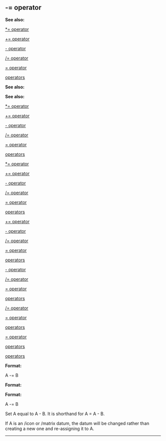 

 -= operator
-------------




**See also:** 


[\*= operator](#/operator/*=) 

[+= operator](#/operator/+=) 

[- operator](#/operator/-) 

[/= operator](#/operator//=) 

[= operator](#/operator/=) 

[operators](#/operator) 








**See also:** 

**See also:**

[\*= operator](#/operator/*=) 

[+= operator](#/operator/+=) 

[- operator](#/operator/-) 

[/= operator](#/operator//=) 

[= operator](#/operator/=) 

[operators](#/operator) 






[\*= operator](#/operator/*=)

[+= operator](#/operator/+=) 

[- operator](#/operator/-) 

[/= operator](#/operator//=) 

[= operator](#/operator/=) 

[operators](#/operator) 





[+= operator](#/operator/+=)

[- operator](#/operator/-) 

[/= operator](#/operator//=) 

[= operator](#/operator/=) 

[operators](#/operator) 




[- operator](#/operator/-)

[/= operator](#/operator//=) 

[= operator](#/operator/=) 

[operators](#/operator) 



[/= operator](#/operator//=)

[= operator](#/operator/=) 

[operators](#/operator) 


[= operator](#/operator/=)

[operators](#/operator) 

[operators](#/operator)


**Format:** 


 A -= B
 


**Format:** 

**Format:**

 A -= B


 Set A equal to A - B. It is shorthand for A = A - B.




 If A is an /icon or /matrix datum, the datum will be changed rather than
creating a new one and re-assigning it to A.





---


